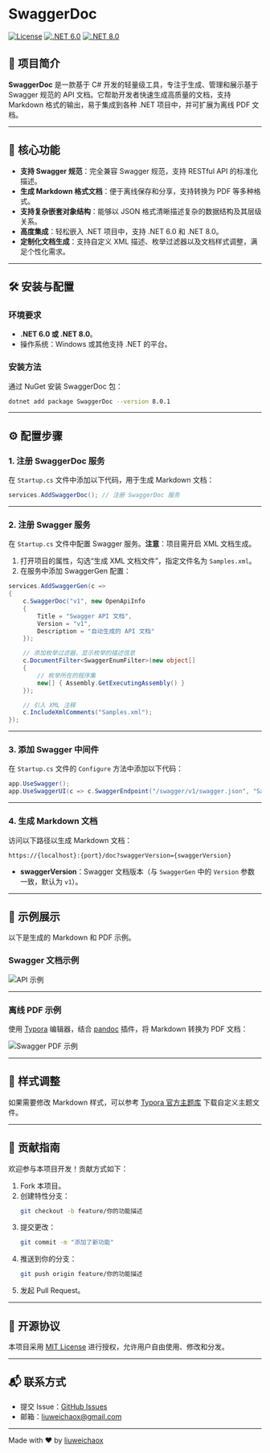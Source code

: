 # SwaggerDoc

[![License](https://img.shields.io/badge/license-MIT-blue.svg)](LICENSE)
[![.NET 6.0](https://img.shields.io/badge/.NET-6.0-blueviolet.svg)](https://dotnet.microsoft.com/download/dotnet/6.0)
[![.NET 8.0](https://img.shields.io/badge/.NET-8.0-green.svg)](https://dotnet.microsoft.com/download/dotnet/8.0)

## 🌟 项目简介

**SwaggerDoc** 是一款基于 C# 开发的轻量级工具，专注于生成、管理和展示基于 Swagger 规范的 API 文档。它帮助开发者快速生成高质量的文档，支持 Markdown 格式的输出，易于集成到各种 .NET 项目中，并可扩展为离线 PDF 文档。

---

## 🚀 核心功能

- **支持 Swagger 规范**：完全兼容 Swagger 规范，支持 RESTful API 的标准化描述。
- **生成 Markdown 格式文档**：便于离线保存和分享，支持转换为 PDF 等多种格式。
- **支持复杂嵌套对象结构**：能够以 JSON 格式清晰描述复杂的数据结构及其层级关系。
- **高度集成**：轻松嵌入 .NET 项目中，支持 .NET 6.0 和 .NET 8.0。
- **定制化文档生成**：支持自定义 XML 描述、枚举过滤器以及文档样式调整，满足个性化需求。

---

## 🛠️ 安装与配置

### 环境要求

- **.NET 6.0 或 .NET 8.0**。
- 操作系统：Windows 或其他支持 .NET 的平台。

### 安装方法

通过 NuGet 安装 SwaggerDoc 包：

```bash
dotnet add package SwaggerDoc --version 8.0.1
```

---

## ⚙️ 配置步骤

### 1. 注册 SwaggerDoc 服务

在 `Startup.cs` 文件中添加以下代码，用于生成 Markdown 文档：

```csharp
services.AddSwaggerDoc(); // 注册 SwaggerDoc 服务
```

---

### 2. 注册 Swagger 服务

在 `Startup.cs` 文件中配置 Swagger 服务。**注意**：项目需开启 XML 文档生成。

1. 打开项目的属性，勾选“生成 XML 文档文件”，指定文件名为 `Samples.xml`。
2. 在服务中添加 SwaggerGen 配置：

```csharp
services.AddSwaggerGen(c =>
{
    c.SwaggerDoc("v1", new OpenApiInfo 
    {
        Title = "Swagger API 文档", 
        Version = "v1", 
        Description = "自动生成的 API 文档"
    });

    // 添加枚举过滤器，显示枚举的描述信息
    c.DocumentFilter<SwaggerEnumFilter>(new object[]
    {
        // 枚举所在的程序集
        new[] { Assembly.GetExecutingAssembly() }
    });

    // 引入 XML 注释
    c.IncludeXmlComments("Samples.xml");
});
```

---

### 3. 添加 Swagger 中间件

在 `Startup.cs` 文件的 `Configure` 方法中添加以下代码：

```csharp
app.UseSwagger();
app.UseSwaggerUI(c => c.SwaggerEndpoint("/swagger/v1/swagger.json", "Samples v1"));
```

---

### 4. 生成 Markdown 文档

访问以下路径以生成 Markdown 文档：

```
https://{localhost}:{port}/doc?swaggerVersion={swaggerVersion}
```

- **swaggerVersion**：Swagger 文档版本（与 `SwaggerGen` 中的 `Version` 参数一致，默认为 `v1`）。

---

## 📝 示例展示

以下是生成的 Markdown 和 PDF 示例。

### Swagger 文档示例

![API 示例](Docs/Images/api.png?raw=true)

---

### 离线 PDF 示例

使用 [Typora](https://typora.io/) 编辑器，结合 [pandoc](https://github.com/jgm/pandoc/releases) 插件，将 Markdown 转换为 PDF 文档：

![Swagger PDF 示例](Docs/Images/swagger.png?raw=true)

---

## 🌈 样式调整

如果需要修改 Markdown 样式，可以参考 [Typora 官方主题库](https://theme.typora.io/) 下载自定义主题文件。

---

## 🤝 贡献指南

欢迎参与本项目开发！贡献方式如下：

1. Fork 本项目。
2. 创建特性分支：
   ```bash
   git checkout -b feature/你的功能描述
   ```
3. 提交更改：
   ```bash
   git commit -m "添加了新功能"
   ```
4. 推送到你的分支：
   ```bash
   git push origin feature/你的功能描述
   ```
5. 发起 Pull Request。

---

## 📄 开源协议

本项目采用 [MIT License](LICENSE) 进行授权，允许用户自由使用、修改和分发。

---

## 📬 联系方式

- 提交 Issue：[GitHub Issues](https://github.com/liuweichaox/SwaggerDoc/issues)
- 邮箱：[liuweichaox@gmail.com](mailto:liuweichaox@gmail.com)

---

Made with ❤️ by [liuweichaox](https://github.com/liuweichaox)

